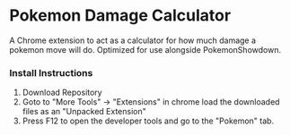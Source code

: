 # Pokemon Damage Calculator

A Chrome extension to act as a calculator for how much damage a pokemon move will do.
Optimized for use alongside PokemonShowdown.

### Install Instructions
1. Download Repository
2. Goto to "More Tools" -> "Extensions" in chrome load the downloaded files as an "Unpacked Extension"
3. Press F12 to open the developer tools and go to the "Pokemon" tab.

